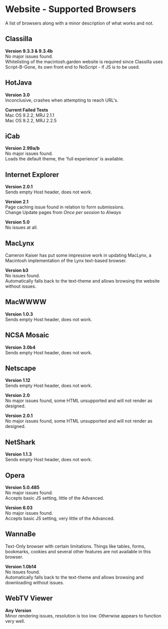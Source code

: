 # Website - Supported Browsers
A list of browsers along with a minor description of what works and not.

## Classilla
**Version 9.3.3 & 9.3.4b**  
No major issues found.  
Whitelisting of the macintosh.garden website is required since Classilla uses Script-B-Gone, its own front end to NoScript - if JS is to be used.

## HotJava
**Version 3.0**  
Inconclusive, crashes when attempting to reach URL's.

**Current Failed Tests**  
Mac OS 9.2.2, MRJ 2.1.1  
Mac OS 9.2.2, MRJ 2.2.5

## iCab
**Version 2.99a/b**  
No major issues found.  
Loads the default theme, the 'full experience' is available.

## Internet Explorer
**Version 2.0.1**  
Sends empty Host header, does not work.

**Version 2.1**  
Page caching issue found in relation to form submissions.  
Change Update pages from *Once per session* to *Always*

**Version 5.0**  
No issues at all.

## MacLynx
Cameron Kaiser has put some impressive work in updating MacLynx, a Macintosh implementation of the Lynx text-based browser.

**Version b3**  
No issues found.  
Automatically falls back to the text-theme and allows browsing the website without issues.

## MacWWWW
**Version 1.0.3**  
Sends empty Host header, does not work.

## NCSA Mosaic
**Version 3.0b4**  
Sends empty Host header, does not work.

## Netscape
**Version 1.12**  
Sends empty Host header, does not work.

**Version 2.0**  
No major issues found, some HTML unsupported and will not render as designed.

**Version 2.0.1**  
No major issues found, some HTML unsupported and will not render as designed.

## NetShark
**Version 1.1.3**  
Sends empty Host header, does not work.

## Opera
**Version 5.0.485**  
No major issues found.  
Accepts basic JS setting, little of the Advanced.

**Version 6.03**  
No major issues found.  
Accepts basic JS setting, very little of the Advanced.

## WannaBe
Text-Only browser with certain limitations. Things like tables, forms, bookmarks, cookies and several other features are not available in this browser.

**Version 1.0b14**  
No issues found.  
Automatically falls back to the text-theme and allows browsing and downloading without issues.

## WebTV Viewer
**Any Version**  
Minor rendering issues, resolution is too low. Otherwise appears to function very well.
